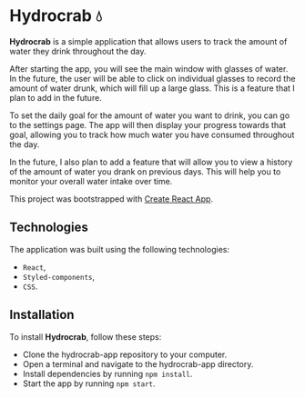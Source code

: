 # Hydrocrab 💧

**Hydrocrab** is a simple application that allows users to track the amount of water they drink throughout the day.

After starting the app, you will see the main window with glasses of water. In the future, the user will be able to click on individual glasses to record the amount of water drunk, which will fill up a large glass. This is a feature that I plan to add in the future.

To set the daily goal for the amount of water you want to drink, you can go to the settings page. The app will then display your progress towards that goal, allowing you to track how much water you have consumed throughout the day.

In the future, I also plan to add a feature that will allow you to view a history of the amount of water you drank on previous days. This will help you to monitor your overall water intake over time.

This project was bootstrapped with [Create React App](https://github.com/facebook/create-react-app).

## Technologies

The application was built using the following technologies:

-   `React`,
-   `Styled-components`,
-   `CSS`.

## Installation

To install **Hydrocrab**, follow these steps:

-   Clone the hydrocrab-app repository to your computer.
-   Open a terminal and navigate to the hydrocrab-app directory.
-   Install dependencies by running `npm install`.
-   Start the app by running `npm start`.
